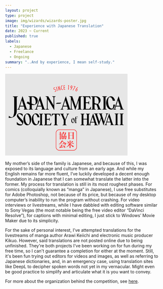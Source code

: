 ```yaml
---
layout: project
type: project
image: img/wizards/wizards-poster.jpg
title: "Experience with Japanese Translation"
date: 2023 ~ Current
published: true
labels:
  - Japanese
  - Freelance
  - Ongoing
summary: "..And by experience, I mean self-study."
---
```


<div class="text-center p-4">
  <img width="400px" src="../img/wizards/wizards-logo.PNG" class="img-thumbnail" >
</div>

My mother’s side of the family is Japanese, and because of this, I was exposed to its language and culture from an early age. And while my English remains far more fluent, I’ve luckily developed a decent enough foundation in Japanese that I can somewhat translate the latter into the former. My process for translation is still in its most roughest phases. For comics (colloquially known as “manga” in Japanese), I use free substitutes for Adobe Photoshop, not because of its price, but because of my desktop computer’s inability to run the program without crashing. For video interviews or livestreams, while I have dabbled with editing software similar to Sony Vegas (the most notable being the free video editor “DaVinci Resolve”), for captions with minimal editing, I just stick to Windows’ Movie Maker due to its simplicity.

For the sake of personal interest, I’ve attempted translations for the livestreams of manga author Arawi Keiichi and electronic music producer Kikuo. However, said translations are not posted online due to being unfinished. They're both projects I've been working on for fun during my free time, so I can't guarantee a completion for either at the moment. Still, it's been fun trying out editors for videos and images, as well as referring to Japanese dictionaries, and, in an emergency case, using translation sites like DeepL to decipher spoken words not yet in my vernacular. Might even be good practice to simplify and articulate what it is you want to convey.

For more about the organization behind the competition, see [here](https://www.jashawaii.org/).
